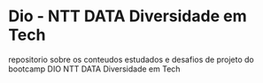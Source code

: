 # Dio - NTT DATA Diversidade em Tech
repositorio sobre os conteudos estudados e desafios de projeto do bootcamp DIO NTT DATA Diversidade em Tech
